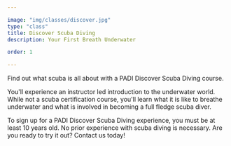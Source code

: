 ```yaml
---

image: "img/classes/discover.jpg"
type: "class"
title: Discover Scuba Diving
description: Your First Breath Underwater

order: 1

---
```


Find out what scuba is all about with a PADI Discover Scuba Diving course. 

You'll experience an instructor led introduction to the underwater world. While not a scuba certification course, you'll learn what it is like to breathe underwater and what is involved in becoming a full fledge scuba diver. 

To sign up for a PADI Discover Scuba Diving experience, you must be at least 10 years old. No prior experience with scuba diving is necessary. Are you ready to try it out? Contact us today!